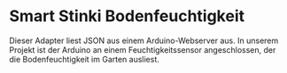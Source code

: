# Smart Stinki Bodenfeuchtigkeit

Dieser Adapter liest JSON aus einem Arduino-Webserver aus.
In unserem Projekt ist der Arduino an einem Feuchtigkeitssensor
angeschlossen, der die Bodenfeuchtigkeit im Garten ausliest.